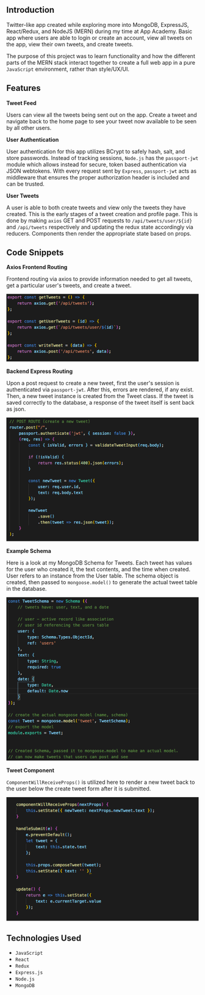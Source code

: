 ## Introduction

Twitter-like app created while exploring more into MongoDB, ExpressJS, React/Redux, and NodeJS (MERN) during my time at App Academy. Basic app where users are able to login or create an account, view all tweets on the app, view their own tweets, and create tweets.

The purpose of this project was to learn functionality and how the different parts of the MERN stack interact together to create a full web app in a pure `JavaScript` environment, rather than style/UX/UI. 

## Features

**Tweet Feed**

Users can view all the tweets being sent out on the app. Create a tweet and navigate back to the home page to see your tweet now available to be seen by all other users.

**User Authentication**

User authentication for this app utilizes BCrypt to safely hash, salt, and store passwords. Instead of tracking sessions, `Node.js` has the `passport-jwt` module which allows instead for secure, token based authentication via JSON webtokens. With every request sent by `Express`, `passport-jwt` acts as middleware that ensures the proper authorization header is included and can be trusted.

**User Tweets** 

A user is able to both create tweets and view only the tweets they have created. This is the early stages of a tweet creation and profile page. This is done by making `axios` GET and POST requests to `/api/tweets/user/${id}` and `/api/tweets` respectively and updating the redux state accordingly via reducers. Components then render the appropriate state based on props. 

## Code Snippets

**Axios Frontend Routing**

Frontend routing via axios to provide information needed to get all tweets, get a particular user's tweets, and create a tweet.

<p align="center"> 
<img src="https://github.com/griffinsharp/MernTweeter/blob/master/images/axios.png">
</p>

**Backend Express Routing**

Upon a post request to create a new tweet, first the user's session is authenticated via `passport-jwt`. After this, errors are rendered, if any exist. Then, a new tweet instance is created from the Tweet class. If the tweet is saved correctly to the database, a response of the tweet itself is sent back as json. 

<p align="center"> 
<img src="https://github.com/griffinsharp/MernTweeter/blob/master/images/express.png">
</p>

**Example Schema**

Here is a look at my MongoDB Schema for Tweets. Each tweet has values for the user who created it, the text contents, and the time when created. User refers to an instance from the User table. The schema object is created, then passed to `mongoose.model()` to generate the actual tweet table in the database.

<p align="center"> 
<img src="https://github.com/griffinsharp/MernTweeter/blob/master/images/schema.png">
</p>

**Tweet Component**

`ComponentWillReceiveProps()` is utilized here to render a new tweet back to the user below the create tweet form after it is submitted.

<p align="center"> 
<img src="https://github.com/griffinsharp/MernTweeter/blob/master/images/tweetcomp.png">
</p>

## Technologies Used

- `JavaScript`
- `React` 
- `Redux` 
- `Express.js` 
- `Node.js` 
- `MongoDB` 
